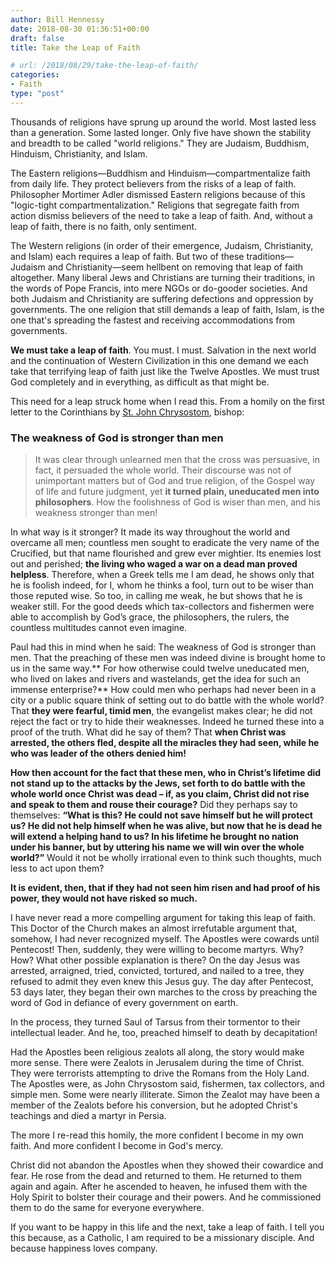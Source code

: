 ```yaml
---
author: Bill Hennessy
date: 2018-08-30 01:36:51+00:00
draft: false
title: Take the Leap of Faith

# url: /2018/08/29/take-the-leap-of-faith/
categories:
- Faith
type: "post"
---
```


Thousands of religions have sprung up around the world. Most lasted less than a generation. Some lasted longer. Only five have shown the stability and breadth to be called "world religions." They are Judaism, Buddhism, Hinduism, Christianity, and Islam.

The Eastern religions—Buddhism and Hinduism—compartmentalize faith from daily life. They protect believers from the risks of a leap of faith. Philosopher Mortimer Adler dismissed Eastern religions because of this "logic-tight compartmentalization." Religions that segregate faith from action dismiss believers of the need to take a leap of faith. And, without a leap of faith, there is no faith, only sentiment.

The Western religions (in order of their emergence, Judaism, Christianity, and Islam) each requires a leap of faith. But two of these traditions—Judaism and Christianity—seem hellbent on removing that leap of faith altogether. Many liberal Jews and Christians are turning their traditions, in the words of Pope Francis, into mere NGOs or do-gooder societies. And both Judaism and Christianity are suffering defections and oppression by governments. The one religion that still demands a leap of faith, Islam, is the one that's spreading the fastest and receiving accommodations from governments.

**We must take a leap of faith**. You must. I must. Salvation in the next world and the continuation of Western Civilization in this one demand we each take that terrifying leap of faith just like the Twelve Apostles. We must trust God completely and in everything, as difficult as that might be.

This need for a leap struck home when I read this. From a homily on the first letter to the Corinthians by [St. John Chrysostom](https://www.newadvent.org/cathen/08452b.htm), bishop:



### The weakness of God is stronger than men





> It was clear through unlearned men that the cross was persuasive, in fact, it persuaded the whole world. Their discourse was not of unimportant matters but of God and true religion, of the Gospel way of life and future judgment, yet **it turned plain, uneducated men into philosophers**. How the foolishness of God is wiser than men, and his weakness stronger than men!

In what way is it stronger? It made its way throughout the world and overcame all men; countless men sought to eradicate the very name of the Crucified, but that name flourished and grew ever mightier. Its enemies lost out and perished; **the living who waged a war on a dead man proved helpless**. Therefore, when a Greek tells me I am dead, he shows only that he is foolish indeed, for I, whom he thinks a fool, turn out to be wiser than those reputed wise. So too, in calling me weak, he but shows that he is weaker still. For the good deeds which tax-collectors and fishermen were able to accomplish by God’s grace, the philosophers, the rulers, the countless multitudes cannot even imagine.

Paul had this in mind when he said: The weakness of God is stronger than men. That the preaching of these men was indeed divine is brought home to us in the same way.** For how otherwise could twelve uneducated men, who lived on lakes and rivers and wastelands, get the idea for such an immense enterprise?** How could men who perhaps had never been in a city or a public square think of setting out to do battle with the whole world? That **they were fearful, timid men**, the evangelist makes clear; he did not reject the fact or try to hide their weaknesses. Indeed he turned these into a proof of the truth. What did he say of them? That **when Christ was arrested, the others fled, despite all the miracles they had seen, while he who was leader of the others denied him!**

**How then account for the fact that these men, who in Christ’s lifetime did not stand up to the attacks by the Jews, set forth to do battle with the whole world once Christ was dead – if, as you claim, Christ did not rise and speak to them and rouse their courage?** Did they perhaps say to themselves: **“What is this? He could not save himself but he will protect us? **He did not help himself when he was alive, but now that he is dead he will extend a helping hand to us?** In his lifetime he brought no nation under his banner, but by uttering his name we will win over the whole world?”** Would it not be wholly irrational even to think such thoughts, much less to act upon them?

**It is evident, then, that if they had not seen him risen and had proof of his power, they would not have risked so much.**

I have never read a more compelling argument for taking this leap of faith. This Doctor of the Church makes an almost irrefutable argument that, somehow, I had never recognized myself. The Apostles were cowards until Pentecost! Then, suddenly, they were willing to become martyrs. Why? How? What other possible explanation is there? On the day Jesus was arrested, arraigned, tried, convicted, tortured, and nailed to a tree, they refused to admit they even knew this Jesus guy. The day after Pentecost, 53 days later, they began their own marches to the cross by preaching the word of God in defiance of every government on earth.

In the process, they turned Saul of Tarsus from their tormentor to their intellectual leader. And he, too, preached himself to death by decapitation!

Had the Apostles been religious zealots all along, the story would make more sense. There were Zealots in Jerusalem during the time of Christ. They were terrorists attempting to drive the Romans from the Holy Land. The Apostles were, as John Chrysostom said, fishermen, tax collectors, and simple men. Some were nearly illiterate. Simon the Zealot may have been a member of the Zealots before his conversion, but he adopted Christ's teachings and died a martyr in Persia.

The more I re-read this homily, the more confident I become in my own faith. And more confident I become in God's mercy.

Christ did not abandon the Apostles when they showed their cowardice and fear. He rose from the dead and returned to them. He returned to them again and again. After he ascended to heaven, he infused them with the Holy Spirit to bolster their courage and their powers. And he commissioned them to do the same for everyone everywhere.

If you want to be happy in this life and the next, take a leap of faith. I tell you this because, as a Catholic, I am required to be a missionary disciple. And because happiness loves company.
